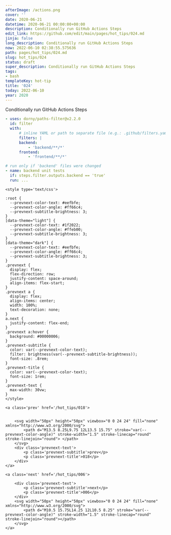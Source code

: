 ```yaml
---
afterImage: /actions.png
cover: ''
date: 2020-06-21
datetime: 2020-06-21 00:00:00+00:00
description: Conditionally run GitHub Actions Steps
edit_link: https://github.com/edit/main/pages/hot_tips/024.md
jinja: false
long_description: Conditionally run GitHub Actions Steps
now: 2022-06-10 02:38:55.575636
path: pages/hot_tips/024.md
slug: hot_tips/024
status: draft
super_description: Conditionally run GitHub Actions Steps
tags:
- bash
templateKey: hot-tip
title: '024'
today: 2022-06-10
year: 2020
---
```


Conditionally run GitHub Actions Steps

``` yaml
- uses: dorny/paths-filter@v2.2.0
  id: filter
  with:
      # inline YAML or path to separate file (e.g.: .github/filters.yaml)
      filters: |
      backend:
          - 'backend/**/*'
      frontend:
          - 'frontend/**/*'

# run only if 'backend' files were changed
- name: backend unit tests
  if: steps.filter.outputs.backend == 'true'
  run: ...
```
<div class='prevnext'>

    <style type='text/css'>

    :root {
      --prevnext-color-text: #eefbfe;
      --prevnext-color-angle: #ff66c4;
      --prevnext-subtitle-brightness: 3;
    }
    [data-theme="light"] {
      --prevnext-color-text: #1f2022;
      --prevnext-color-angle: #ffeb00;
      --prevnext-subtitle-brightness: 3;
    }
    [data-theme="dark"] {
      --prevnext-color-text: #eefbfe;
      --prevnext-color-angle: #ff66c4;
      --prevnext-subtitle-brightness: 3;
    }
    .prevnext {
      display: flex;
      flex-direction: row;
      justify-content: space-around;
      align-items: flex-start;
    }
    .prevnext a {
      display: flex;
      align-items: center;
      width: 100%;
      text-decoration: none;
    }
    a.next {
      justify-content: flex-end;
    }
    .prevnext a:hover {
      background: #00000006;
    }
    .prevnext-subtitle {
      color: var(--prevnext-color-text);
      filter: brightness(var(--prevnext-subtitle-brightness));
      font-size: .8rem;
    }
    .prevnext-title {
      color: var(--prevnext-color-text);
      font-size: 1rem;
    }
    .prevnext-text {
      max-width: 30vw;
    }
    </style>
    
    <a class='prev' href='/hot_tips/018'>
    

        <svg width="50px" height="50px" viewbox="0 0 24 24" fill="none" xmlns="http://www.w3.org/2000/svg">
            <path d="M13.5 8.25L9.75 12L13.5 15.75" stroke="var(--prevnext-color-angle)" stroke-width="1.5" stroke-linecap="round" stroke-linejoin="round"> </path>
        </svg>
        <div class='prevnext-text'>
            <p class='prevnext-subtitle'>prev</p>
            <p class='prevnext-title'>018</p>
        </div>
    </a>
    
    <a class='next' href='/hot_tips/006'>
    
        <div class='prevnext-text'>
            <p class='prevnext-subtitle'>next</p>
            <p class='prevnext-title'>006</p>
        </div>
        <svg width="50px" height="50px" viewbox="0 0 24 24" fill="none" xmlns="http://www.w3.org/2000/svg">
            <path d="M10.5 15.75L14.25 12L10.5 8.25" stroke="var(--prevnext-color-angle)" stroke-width="1.5" stroke-linecap="round" stroke-linejoin="round"></path>
        </svg>
    </a>
  </div>